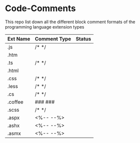# Code-Comments
This repo list down all the different block comment formats of the programming language extension types

| Ext Name | Comment Type | Status |
|----------|--------------|--------|
| .js      | /* */        |        |
| .htm     | <!-- -->     |        |
| .ts      | /* */        |        |
| .html    | <!-- -->     |        |
| .css     | /* */        |        |
| .less    | /* */        |        |
| .cs      | /* */        |        |
| .coffee  | ### ###      |        |
| .scss    | /* */        |        |
| .aspx    | <%-- --%>    |        |
| .ashx    | <%-- --%>    |        |
| .asmx    | <%-- --%>    |        |
